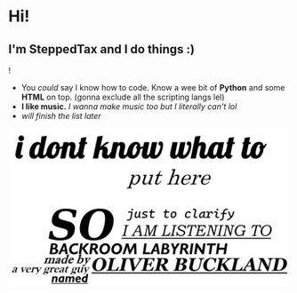 # Hi!
## I'm SteppedTax and I do things :)

<!--- 
Fuck it. I'm literally just going to comment this whole thing because I dont fucking know how to use shields.io 

[Follower counter](https://img.shields.io/github/followers/SteppedTax?style=plastic&label=Followed&color=063971&link=https://github.com/SteppedTax?tab=followers "Followers")
![Last commit](https://img.shields.io/github/last-commit/SteppedTax/SteppedTax?style=plastic&label=Last%20commit&color=922B3E&link=https%3A%2F%2Fgithub.com%2FSteppedTax%2FSteppedTax%2Fcommits "Last commit in this repo")
![Badge shotout](https://img.shields.io/badge/Shotout_to-Limyrzzzin-1C1C1C?style=plastic&link=https://github.com/Limyrzzzin "you don't have to click on it")
![idk](https://img.shields.io/badge/I_don't_know-what_to_put_in_here_anymore-8673A1?style=plastic "I actually don't know") 
--->!

- You *could* say I know how to code. Know a wee bit of **Python** and some **HTML** on top. (gonna exclude all the scripting langs lel)
- **I like music.** *I wanna make music too but I literally can't lol*
- *will finish the list later*

![Banner](https://github.com/SteppedTax/SteppedTax/blob/a3bdd880e9f1b5f0653c85830ff39da185ab1add/profile.png "A very nice profile picture thingy")
